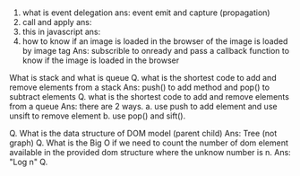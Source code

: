 # 

1. what is event delegation
ans: event emit and capture (propagation)
2. call and apply
ans:
3. this in javascript
ans:
4. how to know if an image is loaded in the browser of the image is loaded by image tag
Ans: subscrible to onready and pass a callback function to know if the image is loaded in the browser

What is stack and what is queue
Q. what is the shortest code to add and remove elements from a stack
Ans: push() to add method and pop() to subtract elements
Q. what is the shortest code to add and remove elements from a queue
Ans: there are 2 ways. a. use push to add element and use unsift to remove element b. use pop() and sift(). 



Q. What is the data structure of DOM model (parent child)
Ans: Tree (not graph)
Q. What is the Big O if we need to count the number of dom element available in the provided dom structure where the unknow number is n.
Ans: "Log n"
Q. 

